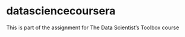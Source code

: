 datasciencecoursera
===================

This is part of the assignment for The Data Scientist’s Toolbox course
